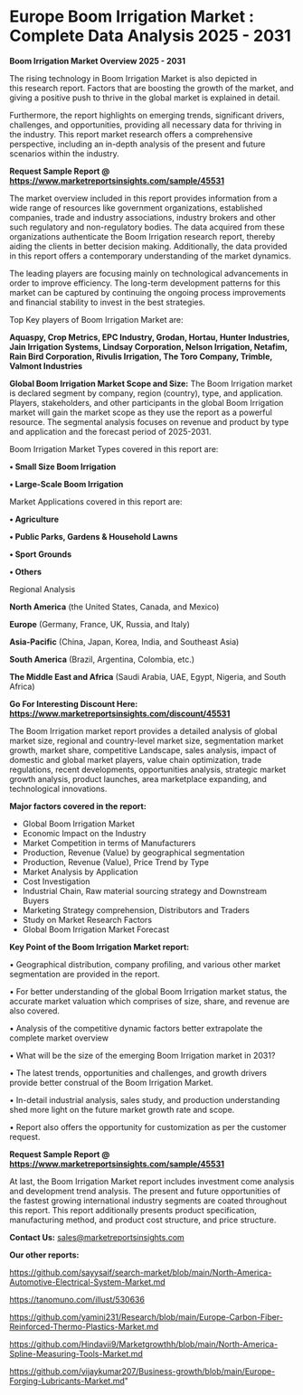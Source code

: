 # Europe Boom Irrigation Market : Complete Data Analysis 2025 - 2031

<Strong> Boom Irrigation Market Overview 2025 - 2031</strong>

The rising technology in Boom Irrigation Market is also depicted in this research report. Factors that are boosting the growth of the market, and giving a positive push to thrive in the global market is explained in detail.

Furthermore, the report highlights on emerging trends, significant drivers, challenges, and opportunities, providing all necessary data for thriving in the industry. This report market research offers a comprehensive perspective, including an in-depth analysis of the present and future scenarios within the industry.

<strong>Request Sample Report @ <a href=https://www.marketreportsinsights.com/sample/45531>https://www.marketreportsinsights.com/sample/45531</a></strong>

The market overview included in this report provides information from a wide range of resources like government organizations, established companies, trade and industry associations, industry brokers and other such regulatory and non-regulatory bodies. The data acquired from these organizations authenticate the Boom Irrigation research report, thereby aiding the clients in better decision making. Additionally, the data provided in this report offers a contemporary understanding of the market dynamics.

The leading players are focusing mainly on technological advancements in order to improve efficiency. The long-term development patterns for this market can be captured by continuing the ongoing process improvements and financial stability to invest in the best strategies.

Top Key players of Boom Irrigation Market are:

<strong>Aquaspy, Crop Metrics, EPC Industry, Grodan, Hortau, Hunter Industries, Jain Irrigation Systems, Lindsay Corporation, Nelson Irrigation, Netafim, Rain Bird Corporation, Rivulis Irrigation, The Toro Company, Trimble, Valmont Industries</strong>

<strong><b>Global Boom Irrigation Market Scope and Size:</b></strong>
The Boom Irrigation market is declared segment by company, region (country), type, and application. Players, stakeholders, and other participants in the global Boom Irrigation market will gain the market scope as they use the report as a powerful resource. The segmental analysis focuses on revenue and product by type and application and the forecast period of 2025-2031.

Boom Irrigation Market Types covered in this report are:

<strong>•  Small Size Boom Irrigation

•  Large-Scale Boom Irrigation</strong>

Market Applications covered in this report are:

<strong>•  Agriculture

•  Public Parks, Gardens & Household Lawns

•  Sport Grounds

•  Others</strong> 

Regional Analysis

<strong>North America</strong> (the United States, Canada, and Mexico)

<strong>Europe</strong> (Germany, France, UK, Russia, and Italy)

<strong>Asia-Pacific</strong> (China, Japan, Korea, India, and Southeast Asia)

<strong>South America</strong> (Brazil, Argentina, Colombia, etc.)

<strong>The Middle East and Africa</strong> (Saudi Arabia, UAE, Egypt, Nigeria, and South Africa)

<strong>Go For Interesting Discount Here: <a href=https://www.marketreportsinsights.com/discount/45531>https://www.marketreportsinsights.com/discount/45531</a></strong>

The Boom Irrigation market report provides a detailed analysis of global market size, regional and country-level market size, segmentation market growth, market share, competitive Landscape, sales analysis, impact of domestic and global market players, value chain optimization, trade regulations, recent developments, opportunities analysis, strategic market growth analysis, product launches, area marketplace expanding, and technological innovations.

<strong><b>Major factors covered in the report:</b></strong>
<ul>
  <li>Global Boom Irrigation Market </li>
  <li>Economic Impact on the Industry</li>
  <li>Market Competition in terms of Manufacturers</li>
  <li>Production, Revenue (Value) by geographical segmentation</li>
  <li>Production, Revenue (Value), Price Trend by Type</li>
  <li>Market Analysis by Application</li>
  <li>Cost Investigation</li>
  <li>Industrial Chain, Raw material sourcing strategy and Downstream Buyers</li>
  <li>Marketing Strategy comprehension, Distributors and Traders</li>
  <li>Study on Market Research Factors</li>
  <li>Global Boom Irrigation Market Forecast</li>
</ul>

<strong><b>Key Point of the Boom Irrigation Market report:</b></strong>

• Geographical distribution, company profiling, and various other market segmentation are provided in the report.

• For better understanding of the global Boom Irrigation market status, the accurate market valuation which comprises of size, share, and revenue are also covered.

• Analysis of the competitive dynamic factors better extrapolate the complete market overview

• What will be the size of the emerging Boom Irrigation market in 2031?

• The latest trends, opportunities and challenges, and growth drivers provide better construal of the Boom Irrigation Market.

• In-detail industrial analysis, sales study, and production understanding shed more light on the future market growth rate and scope.

• Report also offers the opportunity for customization as per the customer request.

<strong>Request Sample Report @ <a href=https://www.marketreportsinsights.com/sample/45531>https://www.marketreportsinsights.com/sample/45531</a></strong>

At last, the Boom Irrigation Market report includes investment come analysis and development trend analysis. The present and future opportunities of the fastest growing international industry segments are coated throughout this report. This report additionally presents product specification, manufacturing method, and product cost structure, and price structure.

<strong>Contact Us:</strong>
sales@marketreportsinsights.com

<strong>Our other reports:</strong>

<a href=https://github.com/sayysaif/search-market/blob/main/North-America-Automotive-Electrical-System-Market.md>https://github.com/sayysaif/search-market/blob/main/North-America-Automotive-Electrical-System-Market.md</a>

<a href=https://tanomuno.com/illust/530636>https://tanomuno.com/illust/530636</a>

<a href=https://github.com/yamini231/Research/blob/main/Europe-Carbon-Fiber-Reinforced-Thermo-Plastics-Market.md>https://github.com/yamini231/Research/blob/main/Europe-Carbon-Fiber-Reinforced-Thermo-Plastics-Market.md</a>

<a href=https://github.com/Hindavii9/Marketgrowthh/blob/main/North-America-Spline-Measuring-Tools-Market.md>https://github.com/Hindavii9/Marketgrowthh/blob/main/North-America-Spline-Measuring-Tools-Market.md</a>

<a href=https://github.com/vijaykumar207/Business-growth/blob/main/Europe-Forging-Lubricants-Market.md>https://github.com/vijaykumar207/Business-growth/blob/main/Europe-Forging-Lubricants-Market.md</a>"
